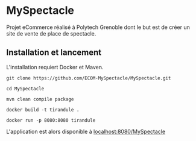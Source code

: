 # MySpectacle

Projet eCommerce réalisé à Polytech Grenoble dont le but est de créer un site de vente de place de spectacle.

## Installation et lancement 

L'installation requiert Docker et Maven.

```
git clone https://github.com/ECOM-MySpectacle/MySpectacle.git

cd MySpectacle

mvn clean compile package 

docker build -t tirandule .

docker run -p 8080:8080 tirandule
```

L'application est alors disponible à [localhost:8080/MySpectacle](http://localhost:8080/MySpectacle)

